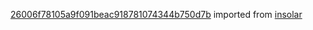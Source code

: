 [26006f78105a9f091beac918781074344b750d7b](https://github.com/insolar/insolar/commit/26006f78105a9f091beac918781074344b750d7b) imported from [insolar](https://github.com/insolar/insolar)
